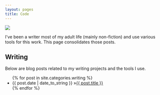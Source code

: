 ```yaml
---
layout: pages
title: Code
---
```


<img class="category" src="http://www.stevencombs.com/images/design/writing.svg" />

I've been a writer most of my adult life (mainly non-fiction) and use various tools for this work. This page consolidates those posts.

## Writing
Below are blog posts related to my writing projects and the tools I use.

<ul id="blog-posts" class="posts">
{% for post in site.categories.writing %}
    <li><span>{{ post.date | date_to_string }} &raquo;</span><a href="{{ post.url }}">{{ post.title }}</a></li>
{% endfor %}
</ul>